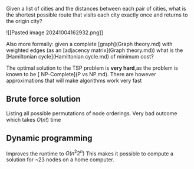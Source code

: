 Given a list of cities and the distances between each pair of cities, what is the shortest possible route that visits each city exactly once and returns to the origin city?

![[Pasted image 20241004162932.png]]

Also more formally: given a complete [graph](Graph theory.md) with weighted edges (as an [adjacency matrix](Graph theory.md)) what is the [Hamiltonian cycle](Hamiltonian cycle.md) of minimum cost?

The optimal solution to the TSP problem is **very hard**,as the problem is known to be [ NP-Complete](P vs NP.md). There are however approximations that will make algorithms work very fast 

## Brute force solution
Listing all possible permutations of node orderings. Very bad outcome which takes $O(n!)$ time

## Dynamic programming
Improves the runtime to $O(n^2 2^n)$
This makes it possible to compute a solution for ~23 nodes on a home computer.
